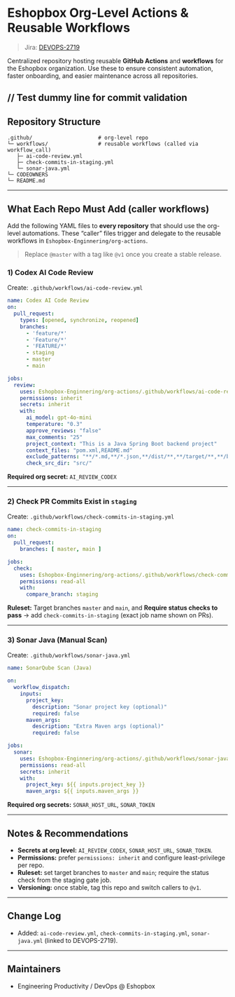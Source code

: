 # Eshopbox Org-Level Actions & Reusable Workflows

> Jira: [DEVOPS-2719](https://auperator.atlassian.net/browse/DEVOPS-2719)

Centralized repository hosting reusable **GitHub Actions** and **workflows** for the Eshopbox organization. Use these to ensure consistent automation, faster onboarding, and easier maintenance across all repositories.

// Test dummy line for commit validation
---

## Repository Structure

```
.github/                     # org-level repo
└─ workflows/                # reusable workflows (called via workflow_call)
   ├─ ai-code-review.yml
   ├─ check-commits-in-staging.yml
   └─ sonar-java.yml
└─ CODEOWNERS
└─ README.md
```

---

## What Each Repo Must Add (caller workflows)

Add the following YAML files to **every repository** that should use the org-level automations. These “caller” files trigger and delegate to the reusable workflows in `Eshopbox-Enginnering/org-actions`.

> Replace `@master` with a tag like `@v1` once you create a stable release.

### 1) Codex AI Code Review

Create: `.github/workflows/ai-code-review.yml`

```yaml
name: Codex AI Code Review
on:
  pull_request:
    types: [opened, synchronize, reopened]
    branches:
      - 'feature/*'
      - 'Feature/*'
      - 'FEATURE/*'
      - staging
      - master
      - main

jobs:
  review:
    uses: Eshopbox-Enginnering/org-actions/.github/workflows/ai-code-review.yml@main
    permissions: inherit
    secrets: inherit
    with:
      ai_model: gpt-4o-mini
      temperature: "0.3"
      approve_reviews: "false"
      max_comments: "25"
      project_context: "This is a Java Spring Boot backend project"
      context_files: "pom.xml,README.md"
      exclude_patterns: "**/*.md,**/*.json,**/dist/**,**/target/**,**/build/**,**/*.class"
      check_src_dir: "src/"
```

**Required org secret:** `AI_REVIEW_CODEX`

---

### 2) Check PR Commits Exist in `staging`

Create: `.github/workflows/check-commits-in-staging.yml`

```yaml
name: check-commits-in-staging
on:
  pull_request:
    branches: [ master, main ]

jobs:
  check:
    uses: Eshopbox-Enginnering/org-actions/.github/workflows/check-commits-in-staging.yml@main
    permissions: read-all
    with:
      compare_branch: staging
```

**Ruleset:** Target branches `master` and `main`, and **Require status checks to pass** → add `check-commits-in-staging` (exact job name shown on PRs).

---

### 3) Sonar Java (Manual Scan)

Create: `.github/workflows/sonar-java.yml`

```yaml
name: SonarQube Scan (Java)

on:
  workflow_dispatch:
    inputs:
      project_key:
        description: "Sonar project key (optional)"
        required: false
      maven_args:
        description: "Extra Maven args (optional)"
        required: false

jobs:
  sonar:
    uses: Eshopbox-Enginnering/org-actions/.github/workflows/sonar-java.yml@main
    permissions: read-all
    secrets: inherit
    with:
      project_key: ${{ inputs.project_key }}
      maven_args: ${{ inputs.maven_args }}
```

**Required org secrets:** `SONAR_HOST_URL`, `SONAR_TOKEN`

---

## Notes & Recommendations

* **Secrets at org level:** `AI_REVIEW_CODEX`, `SONAR_HOST_URL`, `SONAR_TOKEN`.
* **Permissions:** prefer `permissions: inherit` and configure least-privilege per repo.
* **Ruleset:** set target branches to `master` and `main`; require the status check from the staging gate job.
* **Versioning:** once stable, tag this repo and switch callers to `@v1`.

---

## Change Log

* Added: `ai-code-review.yml`, `check-commits-in-staging.yml`, `sonar-java.yml` (linked to DEVOPS-2719).

---

## Maintainers

* Engineering Productivity / DevOps @ Eshopbox

